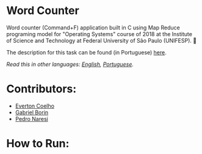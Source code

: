 # Word Counter
Word counter (Command+F) application built in C using Map Reduce programing model for "Operating Systems" course of 2018 at the Institute of Science and Technology at Federal University of São Paulo (UNIFESP). 🔎

The description for this task can be found (in Portuguese) [here](LAB-02-MapReduce.pdf).

*Read this in other languages: [English](README.md), [Portuguese](README.pt-BR.md).*

# Contributors:
- [Everton Coelho](https://github.com/evcoelho)
- [Gabriel Borin](https://github.com/GaBorin)
- [Pedro Naresi](https://github.com/pedronaresi)

# How to Run:
